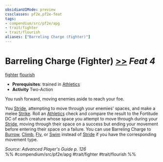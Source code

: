 ```yaml
---
obsidianUIMode: preview
cssclasses: pf2e,pf2e-feat
tags:
- compendium/src/pf2e/apg
- trait/fighter
- trait/flourish
aliases: ["Barreling Charge (Fighter)"]
---
```

# Barreling Charge (Fighter)  [>>](rules/core-rulebook/chapter-9-playing-the-game.md#Actions "Two-Action") *Feat 4*  
[fighter](rules/traits/fighter.md "Fighter Class Trait")  [flourish](rules/traits/flourish.md "Flourish Combat Trait")  

- **Prerequisites**: trained in [Athletics](compendium/skills.md#Athletics)
- **Activity** Two-Action

You rush forward, moving enemies aside to reach your foe.

You [Stride](rules/actions/stride.md), attempting to move through your enemies' spaces, and make a melee [Strike](rules/actions/strike.md). Roll an [Athletics](compendium/skills.md#Athletics) check and compare the result to the Fortitude DC of each creature whose space you attempt to move through during your [Stride](rules/actions/stride.md), moving through their space on a success but ending your movement before entering their space on a failure. You can use Barreling Charge to [Burrow](rules/actions/burrow.md), [Climb](rules/actions/climb.md), [Fly](rules/actions/fly.md), or [Swim](rules/actions/swim.md) instead of [Stride](rules/actions/stride.md) if you have the corresponding movement type.

*Source: Advanced Player's Guide p. 126*  
%% #compendium/src/pf2e/apg #trait/fighter #trait/flourish %%